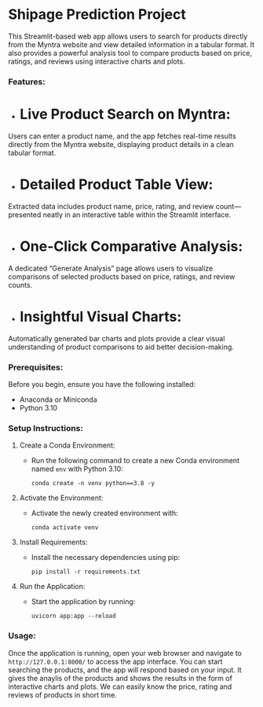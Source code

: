 # Shipage Prediction Project

This Streamlit-based web app allows users to search for products directly from the Myntra website and view detailed information in a tabular format. It also provides a powerful analysis tool to compare products based on price, ratings, and reviews using interactive charts and plots.

### **Features:**

- # Live Product Search on Myntra: 
Users can enter a product name, and the app fetches real-time results directly from the Myntra website, displaying product details in a clean tabular format.
- # Detailed Product Table View:
 Extracted data includes product name, price, rating, and review count—presented neatly in an interactive table within the Streamlit interface.
- # One-Click Comparative Analysis:
A dedicated “Generate Analysis” page allows users to visualize comparisons of selected products based on price, ratings, and review counts.
- # Insightful Visual Charts:
Automatically generated bar charts and plots provide a clear visual understanding of product comparisons to aid better decision-making.

### **Prerequisites:**

Before you begin, ensure you have the following installed:

- Anaconda or Miniconda
- Python 3.10

### **Setup Instructions:**

1. Create a Conda Environment:
   - Run the following command to create a new Conda environment named `env` with Python 3.10:
     ```
     conda create -n venv python==3.8 -y
     ```

2. Activate the Environment:
   - Activate the newly created environment with:
     ```
     conda activate venv
     ```

3. Install Requirements:
   - Install the necessary dependencies using pip:
     ```
     pip install -r requirements.txt
     ```

4. Run the Application:
   - Start the application by running:
     ```
     uvicorn app:app --reload
     ```

### **Usage:**

Once the application is running, open your web browser and navigate to `http://127.0.0.1:8000/` to access the app interface. You can start searching the products, and the app will respond based on your input. It gives the anaylis of the products and shows the results in the form of interactive charts and plots. We can easily know the price, rating and reviews of products in short time. 